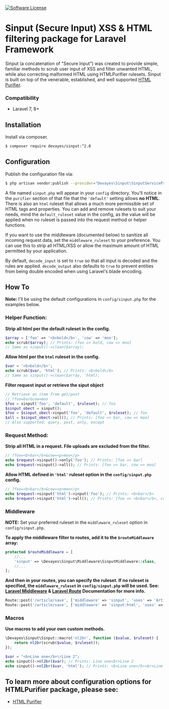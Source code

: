
[![Software License](https://img.shields.io/badge/license-MIT-brightgreen.svg?style=flat-square)](LICENSE)

Sinput (Secure Input) XSS & HTML filtering package for Laravel Framework
==========

Sinput (a concatenation of "Secure Input") was created to provide simple, familiar methods to scrub user input of XSS and filter unwanted HTML, while also correcting malformed HTML using HTMLPurifier rulesets. Sinput is built on top of the venerable, established, and well supported [HTML Purifier](http://htmlpurifier.org/ "HTML Purifier").


### Compatibility
- Laravel 7, 8+

## Installation

Install via composer.
```bash
$ composer require devayes/sinput:^2.0
```

## Configuration
Publish the configuration file via:
```bash
$ php artisan vendor:publish --provider="Devayes\Sinput\SinputServiceProvider"
```

A file named `sinput.php` will appear in your `config` directory. You'll notice in the `purifier` section of that file that the `'default'` setting allows **no HTML**. There is also an `html` ruleset that allows a much more permissible set of HTML tags and properties. You can add and remove rulesets to suit your needs, mind the `default_ruleset` value in the config, as the value will be applied when no ruleset is passed into the request method or helper functions.

If you want to use the middleware (documented below) to sanitize all incoming request data, set the `middleware_ruleset` to your preference. You can use this to strip all HTML/XSS or allow the maximum amount of HTML permitted by your application.

By default, `decode_input` is set to `true` so that all input is decoded and the rules are applied. `decode_output` also defaults to `true` to prevent entities from being double encoded when using Laravel's blade encoding.

## How To

**Note:** I'll be using the default configurations in `config/sinput.php` for the examples below.

### Helper Function:
**Strip all html per the default ruleset in the config.**
```php
$array = ['foo' => '<b>bold</b>', 'cow' => 'moo'];
echo scrub($array); // Prints: [foo => bold, cow => moo]
// Same as sinput()->clean($array);
```
**Allow html per the `html` ruleset in the config.**
```php
$var = '<b>bold</b>';
echo scrub($var, 'html'); // Prints: <b>bold</b>
// Same as sinput()->clean($array, 'html);
```
**Filter request input or retrieve the siput object**
```php
// Retrieve an item from get/post
// ?foo=bar&cow=moo
$foo = sinput('foo', 'default', $ruleset); // foo
$sinput_obect = sinput();
$foo = $sinput_obect->input('foo', 'default', $ruleset); // foo
$all = $sinput_obect->all(); // Prints: [foo => bar, cow => moo]
// Also supported: query, post, only, except
```

### Request Method:
**Strip all HTML in a request. File uploads are excluded from the filter.**
```php
// ?foo=<b>bar</b>&cow=<p>moo</p>
echo $request->sinput()->only('foo'); // Prints: [foo => bar]
echo $request->sinput()->all(); // Prints: [foo => bar, cow => moo]
```

**Allow HTML defined in `'html'` ruleset option in the `config/sinput.php` config.**
```php
// ?foo=<b>bar</b>&cow=<p>moo</p>
echo $request->sinput('html')->input('foo'); // Prints: <b>bar</b>
echo $request->sinput('html')->all(); // Prints: [foo => <b>bar</b>, cow => <p>moo</p>]
```

### Middleware
**NOTE:** Set your preferred ruleset in the `middleware_ruleset` option in `config/sinput.php`.

**To apply the middleware filter to routes, add it to the `$routeMiddleware` array:**
```php
protected $routeMiddleware = [
    //...
    'sinput' => \Devayes\Sinput\Middleware\SinputMiddleware::class,
    //...
];
```
**And then in your routes, you can specify the ruleset. If no ruleset is specified, the `middleware_ruleset` in `config/sinput.php` will be used. See: [Laravel Middleware](https://laravel.com/docs/8.x/middleware) & [Laravel Route](https://laravel.com/docs/8.x/routing) Documentation for more info.**
```php
Route::post('/article/save', ['middleware' => 'sinput', 'uses' => 'ArticlesController@postSave']); // Strips HTML per the middleware_ruleset in the config
Route::post('/article/save', ['middleware' => 'sinput:html', 'uses' => 'ArticlesController@postSave']); // Applies the html ruleset, allowing HTML
```

### Macros
**Use macros to add your own custom methods.**
```php
\Devayes\Sinput\Sinput::macro('nl2br', function ($value, $ruleset) {
    return nl2br(scrub($value, $ruleset));
});

$var = "<b>Line one</b>\rLine 2";
echo sinput()->nl2br($var); // Prints: Line one<br>Line 2
echo sinput()->nl2br($var, 'html'); // Prints: <b>Line one</b><br>Line 2
```

## To learn more about configuration options for HTMLPurifier package, please see:
- [HTML Purifier](http://htmlpurifier.org/live/configdoc/plain.html "HTML Purifier")
